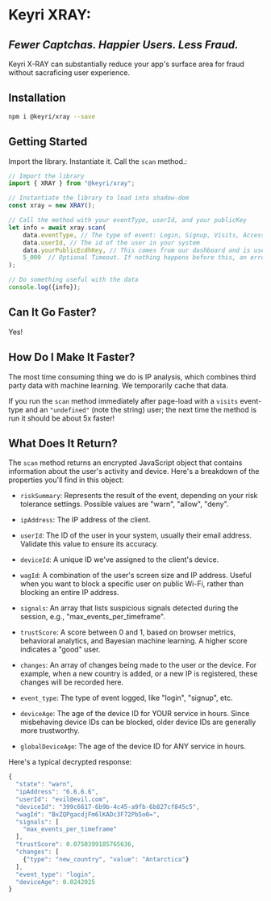 # Keyri XRAY:
## _Fewer Captchas. Happier Users. Less Fraud._

Keyri X-RAY can substantially reduce your app's surface area for fraud without sacraficing user experience. 

## Installation

```bash
npm i @keyri/xray --save
```

## Getting Started

Import the library. Instantiate it. Call the `scan` method.:

```javascript
// Import the library
import { XRAY } from "@keyri/xray";

// Instantiate the library to load into shadow-dom
const xray = new XRAY();

// Call the method with your eventType, userId, and your publicKey
let info = await xray.scan(
    data.eventType, // The type of event: Login, Signup, Visits, Access
    data.userId, // The id of the user in your system
    data.yourPublicEcdhKey, // This comes from our dashboard and is used to identify you and as an encryption key
    5_000  // Optional Timeout. If nothing happens before this, an error is returned 
);

// Do something useful with the data
console.log({info});

```

## Can It Go Faster?

Yes!

## How Do I Make It Faster?

The most time consuming thing we do is IP analysis, which combines third party data with machine learning. We temporarily cache that data.

If you run the `scan` method immediately after page-load with a `visits` event-type and an `"undefined"` (note the string) user; the next time the method is run it should be about 5x faster!  

## What Does It Return?

The `scan` method returns an encrypted JavaScript object that contains information about the user's activity and device. Here's a breakdown of the properties you'll find in this object:

* `riskSummary`: Represents the result of the event, depending on your risk tolerance settings. Possible values are "warn", "allow", "deny".

* `ipAddress`: The IP address of the client.

* `userId`: The ID of the user in your system, usually their email address. Validate this value to ensure its accuracy.

* `deviceId`: A unique ID we've assigned to the client's device.

* `wagId`: A combination of the user's screen size and IP address. Useful when you want to block a specific user on public Wi-Fi, rather than blocking an entire IP address.

* `signals`: An array that lists suspicious signals detected during the session, e.g., "max_events_per_timeframe".

* `trustScore`: A score between 0 and 1, based on browser metrics, behavioral analytics, and Bayesian machine learning. A higher score indicates a "good" user.

* `changes`: An array of changes being made to the user or the device. For example, when a new country is added, or a new IP is registered, these changes will be recorded here.

* `event_type`: The type of event logged, like "login", "signup", etc.

* `deviceAge`: The age of the device ID for YOUR service in hours. Since misbehaving device IDs can be blocked, older device IDs are generally more trustworthy.

* `globalDeviceAge`: The age of the device ID for ANY service in hours.

Here's a typical decrypted response:

```javascript
{
  "state": "warn",
  "ipAddress": "6.6.6.6",
  "userId": "evil@evil.com",
  "deviceId": "399c6617-6b9b-4c45-a9fb-6b827cf845c5",
  "wagId": "BxZQPgacdjFm6lKADc3F72Pb5o0=",
  "signals": [
    "max_events_per_timeframe"
  ],
  "trustScore": 0.0750399185765636,
  "changes": [
    {"type": "new_country", "value": "Antarctica"}
  ],
  "event_type": "login",
  "deviceAge": 0.0242025
}

```
